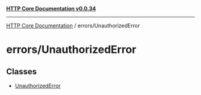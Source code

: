 [**HTTP Core Documentation v0.0.34**](../../README.md)

***

[HTTP Core Documentation](../../modules.md) / errors/UnauthorizedError

# errors/UnauthorizedError

## Classes

- [UnauthorizedError](classes/UnauthorizedError.md)
